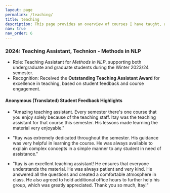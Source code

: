 ```yaml
---
layout: page
permalink: /teaching/
title: teaching
description: This page provides an overview of courses I have taught, along with selected feedback from students.
nav: true
nav_order: 6
---
```


### 2024: Teaching Assistant, Technion - Methods in NLP
- Role: Teaching Assistant for *Methods in NLP*, supporting both undergraduate and graduate students during the Winter 2023/24 semester.
- Recognition: Received the **Outstanding Teaching Assistant Award** for excellence in teaching, based on student feedback and course engagement.

#### Anonymous (Translated) Student Feedback Highlights

- "Amazing teaching assistant. Every semester there's one course that you enjoy solely because of the teaching staff. Itay was the teaching assistant for that course this semester. His lessons made learning the material very enjoyable."
  
- "Itay was extremely dedicated throughout the semester. His guidance was very helpful in learning the course. He was always available to explain complex concepts in a simple manner to any student in need of assistance."

- "Itay is an excellent teaching assistant! He ensures that everyone understands the material. He was always patient and very kind. He answered all the questions and created a comfortable atmosphere in class. He also agreed to hold additional office hours to further help his group, which was greatly appreciated. Thank you so much, Itay!"